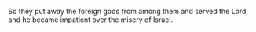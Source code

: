 So they put away the foreign gods from among them and served the Lord, and he became impatient over the misery of Israel.
